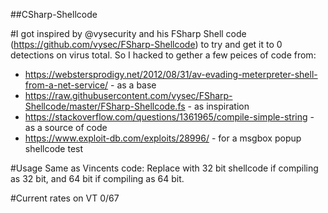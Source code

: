 ##CSharp-Shellcode

#I got inspired by @vysecurity and his FSharp Shell code (https://github.com/vysec/FSharp-Shellcode) to try and get it to 0 detections on virus total.
So I hacked to gether a few peices of code from:
- https://webstersprodigy.net/2012/08/31/av-evading-meterpreter-shell-from-a-net-service/ - as a base
- https://raw.githubusercontent.com/vysec/FSharp-Shellcode/master/FSharp-Shellcode.fs - as inspiration
- https://stackoverflow.com/questions/1361965/compile-simple-string - as a source of code
- https://www.exploit-db.com/exploits/28996/ - for a msgbox popup shellcode test


#Usage
Same as Vincents code: Replace with 32 bit shellcode if compiling as 32 bit, and 64 bit if compiling as 64 bit.

#Current rates on VT 0/67
